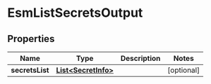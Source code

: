 

# EsmListSecretsOutput


## Properties

Name | Type | Description | Notes
------------ | ------------- | ------------- | -------------
**secretsList** | [**List&lt;SecretInfo&gt;**](SecretInfo.md) |  |  [optional]



